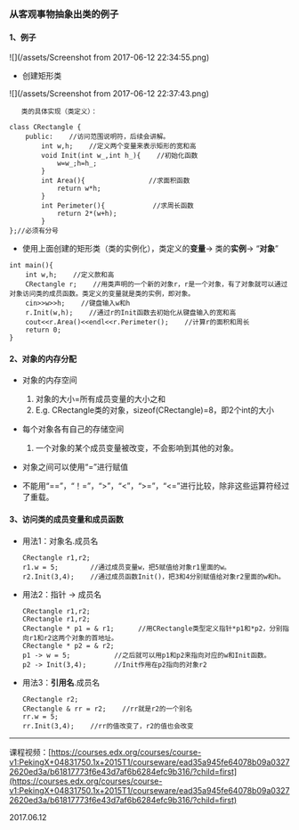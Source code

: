 ### 从客观事物抽象出类的例子

#### 1、例子

![](/assets/Screenshot from 2017-06-12 22:34:55.png)

* 创建矩形类

![](/assets/Screenshot from 2017-06-12 22:37:43.png)

```
   类的具体实现（类定义）：
```

```
class CRectangle {
    public:    //访问范围说明符，后续会讲解。
        int w,h;    //定义两个变量来表示矩形的宽和高
        void Init(int w_,int h_){    //初始化函数
            w=w_;h=h_;
        }
        int Area(){                //求面积函数
            return w*h;
        }
        int Perimeter(){            //求周长函数
            return 2*(w+h);
        }
};//必须有分号
```

* 使用上面创建的矩形类（类的实例化），类定义的**变量**→
  类的**实例**→
  “**对象**”

```
int main(){
    int w,h;    //定义款和高
    CRectangle r;    //用类声明的一个新的对象r，r是一个对象，有了对象就可以通过对象访问类的成员函数。类定义的变量就是类的实例，即对象。
    cin>>w>>h;    //键盘输入w和h
    r.Init(w,h);    //通过r的Init函数去初始化从键盘输入的宽和高
    cout<<r.Area()<<endl<<r.Perimeter();    //计算r的面积和周长
    return 0;
}
```

#### 2、对象的内存分配

* 对象的内存空间
  1. 对象的大小=所有成员变量的大小之和
  2. E.g. CRectangle类的对象，sizeof\(CRectangle\)=8，即2个int的大小
* 每个对象各有自己的存储空间
  1. 一个对象的某个成员变量被改变，不会影响到其他的对象。
* 对象之间可以使用“=”进行赋值

* 不能用“==”，“！=”，“&gt;”，“&lt;”，“&gt;=”，“&lt;=”进行比较，除非这些运算符经过了重载。

#### 3、访问类的成员变量和成员函数

* 用法1：对象名.成员名

  ```
  CRectangle r1,r2;
  r1.w = 5;        //通过成员变量w，把5赋值给对象r1里面的w。
  r2.Init(3,4);    //通过成员函数Init()，把3和4分别赋值给对象r2里面的w和h。
  ```

* 用法2：指针 -&gt; 成员名

  ```
  CRectangle r1,r2;
  CRectangle r1,r2;
  CRectangle * p1 = & r1;      //用CRectangle类型定义指针*p1和*p2，分别指向r1和r2这两个对象的首地址。
  CRectangle * p2 = & r2;
  p1 -> w = 5;           //之后就可以用p1和p2来指向对应的w和Init函数。
  p2 -> Init(3,4);       //Init作用在p2指向的对象r2
  ```

* 用法3：**引用名**.成员名

  ```
  CRectangle r2;
  CRectangle & rr = r2;    //rr就是r2的一个别名
  rr.w = 5;
  rr.Init(3,4);    //rr的值改变了，r2的值也会改变

  ```

---

课程视频：[https://courses.edx.org/courses/course-v1:PekingX+04831750.1x+2015T1/courseware/ead35a945fe64078b09a03272620ed3a/b61817773f6e43d7af6b6284efc9b316/?child=first](https://courses.edx.org/courses/course-v1:PekingX+04831750.1x+2015T1/courseware/ead35a945fe64078b09a03272620ed3a/b61817773f6e43d7af6b6284efc9b316/?child=first)

2017.06.12

